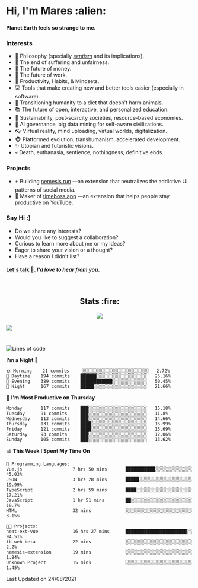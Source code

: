 <h1>Hi, I'm Mares :alien:</h1>

#### Planet Earth feels so strange to me.

### **Interests**

- 🌊 Philosophy (specially [_sentism_][sentismmedium] and its implications).
- 🎯 The end of suffering and unfairness.
- 💸 The future of money.
- 💼 The future of work.
- 🧠 Productivity, Habits, & Mindsets.
- 💻 Tools that make creating new and better tools easier (especially in software).
- 🥗 Transitioning humanity to a diet that doesn't harm animals.
- 📚 The future of open, interactive, and personalized education.
- 🌱 Sustainability, post-scarcity societies, resource-based economies.
- 🤖 AI governance, big data mining for self-aware civilizations.
- 👓 Virtual reality, mind uploading, virtual worlds, digitalization.
- 🐵 Platformed evolution, transhumanism, accelerated development.
- ✨ Utopian and futuristic visions.
- 💀 Death, euthanasia, sentience, nothingness, definitive ends.


### **Projects**

- ⚡ Building [nemesis.run](https://nemesis.run) —an extension that neutralizes the addictive UI patterns of social media.
- 💎 Maker of [timeboss.app](https://timeboss.app) —an extension that helps people stay productive on YouTube.


### **Say Hi :)**

- Do we share any interests?
- Would you like to suggest a collaboration?
- Curious to learn more about me or my ideas?
- Eager to share your vision or a thought?
- Have a reason I didn't list?

#### [Let's talk :wave:.](mailto:mareszhar@gmail.com) _I'd love to hear from you_.

[sentismmedium]: https://medium.com/@mareszhar/born-a-prisoner-a-reflection-about-life-its-struggles-and-a-plan-to-escape-d8566ce9b026

<br>

<h2 align="center">Stats :fire:</h2>

<div align="center">
  <img src="https://github-readme-streak-stats.herokuapp.com?user=mareszhar&theme=black-ice&hide_border=true&stroke=FFFFFF15&ring=DF8FFE&fire=DF8FFE&currStreakLabel=DF8FFE&background=1A232A&currStreakNum=86FFAB">
</div>

<!-- Add or remove this: &dates=B1AAB3FF at the end of the streak stats URL if they get bugged and aren't updating -->

<br>

<img src="https://activity-graph.herokuapp.com/graph?username=mareszhar&theme=nord&bg_color=00000000&color=979797&line=DF8FFE&point=00000000&area=true&hide_border=true">

<br>

<h1></h1>

<!--START_SECTION:waka-->
![Lines of code](https://img.shields.io/badge/From%20Hello%20World%20I%27ve%20Written-118783%20lines%20of%20code-blue)

**I'm a Night 🦉** 

```text
🌞 Morning    21 commits     ░░░░░░░░░░░░░░░░░░░░░░░░░   2.72% 
🌆 Daytime    194 commits    ██████░░░░░░░░░░░░░░░░░░░   25.16% 
🌃 Evening    389 commits    ████████████░░░░░░░░░░░░░   50.45% 
🌙 Night      167 commits    █████░░░░░░░░░░░░░░░░░░░░   21.66%

```
📅 **I'm Most Productive on Thursday** 

```text
Monday       117 commits    ███░░░░░░░░░░░░░░░░░░░░░░   15.18% 
Tuesday      91 commits     ███░░░░░░░░░░░░░░░░░░░░░░   11.8% 
Wednesday    113 commits    ███░░░░░░░░░░░░░░░░░░░░░░   14.66% 
Thursday     131 commits    ████░░░░░░░░░░░░░░░░░░░░░   16.99% 
Friday       121 commits    ████░░░░░░░░░░░░░░░░░░░░░   15.69% 
Saturday     93 commits     ███░░░░░░░░░░░░░░░░░░░░░░   12.06% 
Sunday       105 commits    ███░░░░░░░░░░░░░░░░░░░░░░   13.62%

```


📊 **This Week I Spent My Time On** 

```text
💬 Programming Languages: 
Vue.js                   7 hrs 50 mins       ███████████░░░░░░░░░░░░░░   45.03% 
JSON                     3 hrs 28 mins       █████░░░░░░░░░░░░░░░░░░░░   19.99% 
TypeScript               2 hrs 59 mins       ████░░░░░░░░░░░░░░░░░░░░░   17.21% 
JavaScript               1 hr 51 mins        ██░░░░░░░░░░░░░░░░░░░░░░░   10.7% 
HTML                     32 mins             ░░░░░░░░░░░░░░░░░░░░░░░░░   3.15%

🐱‍💻 Projects: 
neat-ext-vue             16 hrs 27 mins      ███████████████████████░░   94.51% 
tb-web-beta              22 mins             ░░░░░░░░░░░░░░░░░░░░░░░░░   2.2% 
nemesis-extension        19 mins             ░░░░░░░░░░░░░░░░░░░░░░░░░   1.84% 
Unknown Project          15 mins             ░░░░░░░░░░░░░░░░░░░░░░░░░   1.45%

```


 Last Updated on 24/08/2021
<!--END_SECTION:waka-->

